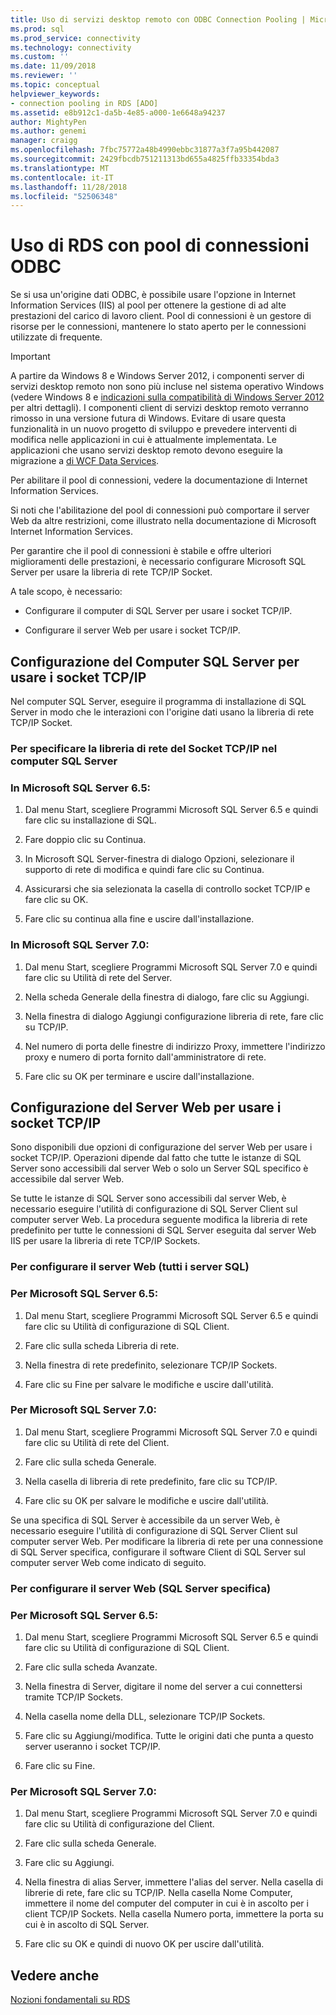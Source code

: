```yaml
---
title: Uso di servizi desktop remoto con ODBC Connection Pooling | Microsoft Docs
ms.prod: sql
ms.prod_service: connectivity
ms.technology: connectivity
ms.custom: ''
ms.date: 11/09/2018
ms.reviewer: ''
ms.topic: conceptual
helpviewer_keywords:
- connection pooling in RDS [ADO]
ms.assetid: e8b912c1-da5b-4e85-a000-1e6648a94237
author: MightyPen
ms.author: genemi
manager: craigg
ms.openlocfilehash: 7fbc75772a48b4990ebbc31877a3f7a95b442087
ms.sourcegitcommit: 2429fbcdb751211313bd655a4825ffb33354bda3
ms.translationtype: MT
ms.contentlocale: it-IT
ms.lasthandoff: 11/28/2018
ms.locfileid: "52506348"
---
```

# <a name="using-rds-with-odbc-connection-pooling"></a>Uso di RDS con pool di connessioni ODBC
Se si usa un'origine dati ODBC, è possibile usare l'opzione in Internet Information Services (IIS) al pool per ottenere la gestione di ad alte prestazioni del carico di lavoro client. Pool di connessioni è un gestore di risorse per le connessioni, mantenere lo stato aperto per le connessioni utilizzate di frequente.  
  
> [!IMPORTANT]
>  A partire da Windows 8 e Windows Server 2012, i componenti server di servizi desktop remoto non sono più incluse nel sistema operativo Windows (vedere Windows 8 e [indicazioni sulla compatibilità di Windows Server 2012](https://www.microsoft.com/download/details.aspx?id=27416) per altri dettagli). I componenti client di servizi desktop remoto verranno rimosso in una versione futura di Windows. Evitare di usare questa funzionalità in un nuovo progetto di sviluppo e prevedere interventi di modifica nelle applicazioni in cui è attualmente implementata. Le applicazioni che usano servizi desktop remoto devono eseguire la migrazione a [di WCF Data Services](https://go.microsoft.com/fwlink/?LinkId=199565).  
  
 Per abilitare il pool di connessioni, vedere la documentazione di Internet Information Services.  
  
 Si noti che l'abilitazione del pool di connessioni può comportare il server Web da altre restrizioni, come illustrato nella documentazione di Microsoft Internet Information Services.  
  
 Per garantire che il pool di connessioni è stabile e offre ulteriori miglioramenti delle prestazioni, è necessario configurare Microsoft SQL Server per usare la libreria di rete TCP/IP Socket.  
  
 A tale scopo, è necessario:  
  
-   Configurare il computer di SQL Server per usare i socket TCP/IP.  
  
-   Configurare il server Web per usare i socket TCP/IP.  
  
## <a name="configuring-the-sql-server-computer-to-use-tcpip-sockets"></a>Configurazione del Computer SQL Server per usare i socket TCP/IP  
 Nel computer SQL Server, eseguire il programma di installazione di SQL Server in modo che le interazioni con l'origine dati usano la libreria di rete TCP/IP Socket.  
  
### <a name="to-specify-the-tcpip-socket-network-library-on-the-sql-server-computer"></a>Per specificare la libreria di rete del Socket TCP/IP nel computer SQL Server  
  
### <a name="in-microsoft-sql-server-65"></a>In Microsoft SQL Server 6.5:  
  
1.  Dal menu Start, scegliere Programmi Microsoft SQL Server 6.5 e quindi fare clic su installazione di SQL.  
  
2.  Fare doppio clic su Continua.  
  
3.  In Microsoft SQL Server-finestra di dialogo Opzioni, selezionare il supporto di rete di modifica e quindi fare clic su Continua.  
  
4.  Assicurarsi che sia selezionata la casella di controllo socket TCP/IP e fare clic su OK.  
  
5.  Fare clic su continua alla fine e uscire dall'installazione.  
  
### <a name="in-microsoft-sql-server-70"></a>In Microsoft SQL Server 7.0:  
  
1.  Dal menu Start, scegliere Programmi Microsoft SQL Server 7.0 e quindi fare clic su Utilità di rete del Server.  
  
2.  Nella scheda Generale della finestra di dialogo, fare clic su Aggiungi.  
  
3.  Nella finestra di dialogo Aggiungi configurazione libreria di rete, fare clic su TCP/IP.  
  
4.  Nel numero di porta delle finestre di indirizzo Proxy, immettere l'indirizzo proxy e numero di porta fornito dall'amministratore di rete.  
  
5.  Fare clic su OK per terminare e uscire dall'installazione.  
  
## <a name="configuring-the-web-server-to-use-tcpip-sockets"></a>Configurazione del Server Web per usare i socket TCP/IP  
 Sono disponibili due opzioni di configurazione del server Web per usare i socket TCP/IP. Operazioni dipende dal fatto che tutte le istanze di SQL Server sono accessibili dal server Web o solo un Server SQL specifico è accessibile dal server Web.  
  
 Se tutte le istanze di SQL Server sono accessibili dal server Web, è necessario eseguire l'utilità di configurazione di SQL Server Client sul computer server Web. La procedura seguente modifica la libreria di rete predefinito per tutte le connessioni di SQL Server eseguita dal server Web IIS per usare la libreria di rete TCP/IP Sockets.  
  
### <a name="to-configure-the-web-server-all-sql-servers"></a>Per configurare il server Web (tutti i server SQL)  
  
### <a name="for-microsoft-sql-server-65"></a>Per Microsoft SQL Server 6.5:  
  
1.  Dal menu Start, scegliere Programmi Microsoft SQL Server 6.5 e quindi fare clic su Utilità di configurazione di SQL Client.  
  
2.  Fare clic sulla scheda Libreria di rete.  
  
3.  Nella finestra di rete predefinito, selezionare TCP/IP Sockets.  
  
4.  Fare clic su Fine per salvare le modifiche e uscire dall'utilità.  
  
### <a name="for-microsoft-sql-server-70"></a>Per Microsoft SQL Server 7.0:  
  
1.  Dal menu Start, scegliere Programmi Microsoft SQL Server 7.0 e quindi fare clic su Utilità di rete del Client.  
  
2.  Fare clic sulla scheda Generale.  
  
3.  Nella casella di libreria di rete predefinito, fare clic su TCP/IP.  
  
4.  Fare clic su OK per salvare le modifiche e uscire dall'utilità.  
  
 Se una specifica di SQL Server è accessibile da un server Web, è necessario eseguire l'utilità di configurazione di SQL Server Client sul computer server Web. Per modificare la libreria di rete per una connessione di SQL Server specifica, configurare il software Client di SQL Server sul computer server Web come indicato di seguito.  
  
### <a name="to-configure-the-web-server-a-specific-sql-server"></a>Per configurare il server Web (SQL Server specifica)  
  
### <a name="for-microsoft-sql-server-65"></a>Per Microsoft SQL Server 6.5:  
  
1.  Dal menu Start, scegliere Programmi Microsoft SQL Server 6.5 e quindi fare clic su Utilità di configurazione di SQL Client.  
  
2.  Fare clic sulla scheda Avanzate.  
  
3.  Nella finestra di Server, digitare il nome del server a cui connettersi tramite TCP/IP Sockets.  
  
4.  Nella casella nome della DLL, selezionare TCP/IP Sockets.  
  
5.  Fare clic su Aggiungi/modifica. Tutte le origini dati che punta a questo server useranno i socket TCP/IP.  
  
6.  Fare clic su Fine.  
  
### <a name="for-microsoft-sql-server-70"></a>Per Microsoft SQL Server 7.0:  
  
1.  Dal menu Start, scegliere Programmi Microsoft SQL Server 7.0 e quindi fare clic su Utilità di configurazione del Client.  
  
2.  Fare clic sulla scheda Generale.  
  
3.  Fare clic su Aggiungi.  
  
4.  Nella finestra di alias Server, immettere l'alias del server. Nella casella di librerie di rete, fare clic su TCP/IP. Nella casella Nome Computer, immettere il nome del computer del computer in cui è in ascolto per i client TCP/IP Sockets. Nella casella Numero porta, immettere la porta su cui è in ascolto di SQL Server.  
  
5.  Fare clic su OK e quindi di nuovo OK per uscire dall'utilità.  
  
## <a name="see-also"></a>Vedere anche  
 [Nozioni fondamentali su RDS](../../../ado/guide/remote-data-service/rds-fundamentals.md)






















